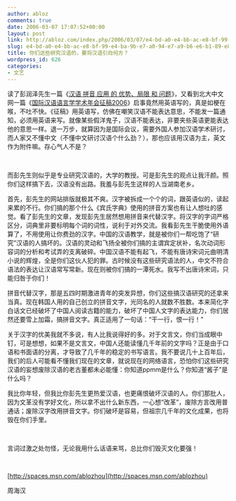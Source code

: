 ```yaml
---
author: abloz
comments: true
date: 2006-03-07 17:07:52+00:00
layout: post
link: http://abloz.com/index.php/2006/03/07/e4-bd-a0-e4-bb-ac-e8-bf-99-e4-ba-9b-e7-a0-94-e7-a9-b6-e6-b1-89-e8-af-ad-e7-9a-84-ef-bc-8c-e8-a6-81-e5-b0-86-e6-b1-89-e8-af-ad-e5-bc-95-e5-90-91-e4-bd-95-e6-96-b9-ef-bc-9f/
slug: e4-bd-a0-e4-bb-ac-e8-bf-99-e4-ba-9b-e7-a0-94-e7-a9-b6-e6-b1-89-e8-af-ad-e7-9a-84-ef-bc-8c-e8-a6-81-e5-b0-86-e6-b1-89-e8-af-ad-e5-bc-95-e5-90-91-e4-bd-95-e6-96-b9-ef-bc-9f
title: 你们这些研究汉语的，要将汉语引向何方？
wordpress_id: 626
categories:
- 文艺
---
```


读了彭润泽先生一篇《[汉语 拼音 应用 的 优势、局限 和 问题](http://www.yywzw.com/jt/zerun/zerun001-002.htm)》，又看到北大中文网一篇《[国际汉语语言学学术年会征稿2006](http://spaces.msn.com/mmm2006-02-08_10.09/viewthread.php?tid=164098&fpage=1&highlight=%D5%F7%B8%E5)》启事竟然用英语写的，真是如梗在喉，不吐不快。《征稿》用英语写，仿佛在嘲笑汉语不能表达意思，不能发一篇通知，必须用英语来写。就像某些假洋鬼子，汉语不能表达，非要夹些英语更能表达他的意思一样。退一万步，就算因为是国际会议，需要外国人参加汉语学术研讨，而人家又不懂中文（不懂中文研讨汉语个什么劲？），那也应该用汉语为主，英文作为附件嘛。存心气人不是？




 




而彭先生则似乎是专业研究汉语的，大学的教授。可是彭先生的观点让我汗颜。照你们这样搞下去，汉语没有出路。我羞与彭先生这样的人当湖南老乡。




首先，彭先生的网站排版就极其不爽。汉字被拆成一个个的词，跟英语似的，读起来累的不行。你们搞的那个什么《宾氏字典》使用的拼音方案也有让人想吐的感觉。看了彭先生的文章，发现彭先生居然想用拼音来代替汉字。将汉字的字词严格区分，词典里非要标明每个词的词性，说利于对外交流。我看彭先生干脆使用外语算了，不用使用让你费劲的汉字。中国的汉语教学，就是被你们一帮吃饱了“研究”汉语的人搞坏的。汉语的灵动和飞扬全被你们搞的主谓宾定状补，名次动词形容词的分析和考试弄的支离破碎。中国汉语不能有起飞，不能有唐诗宋词元曲明清小说的辉煌，全是你们这伙人犯的罪。古时候没有这些研究语法的人，中文不符合语法的表达让汉语常写常新。现在则被你们搞的一潭死水。我写不出唐诗宋词，只能归咎于你们！




拼音代替汉字，那是五四时期激进青年的突发异想，你们这些搞汉语研究的还拿来当真。现在韩国人用的自己创立的拼音文字，光同名的人就数不胜数。本来简化字白话文已经破坏了中国人阅读古籍的能力，破坏了中国人文字的表达能力，你们居然还要雪上加霜，搞拼音文字。真正适用了一句话：“干一行，恨一行！”




关于汉字的优美我就不多说，有人比我说得好的多。对于文言文，你们当成眼中钉，可是想想，如果不是文言文，中国人还能读懂几千年前的文字吗？正是由于口语和书面语的分离，才导致了几千年的稳定的书写语言。我不要说几十上百年后，我们的后人可能看不懂我们现在的文章，就说现在的网络语言，恐怕你们这些研究汉语的妄想废除汉语的老古董都未必能懂：你知道ppmm是什么？你知道“酱子”是什么吗？




我比你年轻，但我比你彭先生更热爱汉语，也更痛恨破坏汉语的人。你们那批人，因为文革没有学好文化，所以拿不出什么新东西，一心想“改革”，废除方言改用普通话；废除汉字改用拼音文字。你们破坏是容易，但祖宗几千年的文化成果，也将毁在你们手里。




 




言词过激之处勿怪，无论我用什么话语来骂，总比你们毁灭文化要强！




 




[http://spaces.msn.com/ablozhou](http://spaces.msn.com/ablozhou)




周海汉
